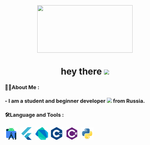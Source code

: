 
<div align="center">
  <img src="https://media.giphy.com/media/M9gbBd9nbDrOTu1Mqx/giphy.gif" width="300" height="150"/>

  <h1>
    hey there
    <img src="https://media.giphy.com/media/hvRJCLFzcasrR4ia7z/giphy.gif" width="30px"/>
  </h1>
</div>

<h3>
  👨‍💻About Me : 
<h3>
- I am a student and beginner developer <img src="https://media.giphy.com/media/WUlplcMpOCEmTGBtBW/giphy.gif" width="30"> from Russia.
<h3>
  🛠️Language and Tools : 
<h3>
<div>
  <img src= "https://github.com/devicons/devicon/blob/master/icons/androidstudio/androidstudio-original.svg", title="Android Studio" alt="Android Studio" width="40" height="40"/>&nbsp;
  <img src= "https://github.com/devicons/devicon/blob/master/icons/flutter/flutter-original.svg", title="Flutter" alt="Flutter" width="40" height="40"/>&nbsp;
  <img src= "https://github.com/devicons/devicon/blob/master/icons/dart/dart-original.svg", title="Dart" alt="Dart" width="40" height="40"/>&nbsp;
  <img src= "https://github.com/devicons/devicon/blob/master/icons/cplusplus/cplusplus-plain.svg", title="C++" alt="C++" width="40" height="40"/>&nbsp;
  <img src= "https://github.com/devicons/devicon/blob/master/icons/csharp/csharp-plain.svg", title="C#" alt="C#" width="40" height="40"/>&nbsp;
  <img src= "https://github.com/devicons/devicon/blob/master/icons/python/python-original.svg", title="Python" alt="Python" width="40" height="40"/>&nbsp;
</div>
